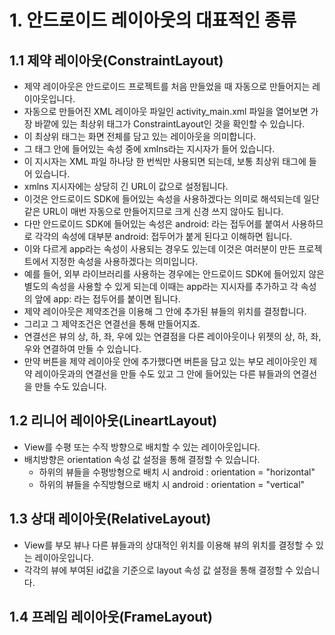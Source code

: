 # 1. 안드로이드 레이아웃의 대표적인 종류


## 1.1 제약 레이아웃(ConstraintLayout)


- 제약 레이아웃은 안드로이드 프로젝트를 처음 만들었을 때 자동으로 만들어지는 레이아웃입니다.
- 자동으로 만들어진 XML 레이아웃 파일인 activity_main.xml 파일을 열어보면 가장 바깥에 있는 최상위 태그가 ConstraintLayout인 것을 확인할 수 있습니다.
- 이 최상위 태그는 화면 전체를 담고 있는 레이아웃을 의미합니다.
- 그 태그 안에 들어있는 속성 중에 xmlns라는 지시자가 들어 있습니다.
- 이 지시자는 XML 파일 하나당 한 번씩만 사용되면 되는데, 보통 최상위 태그에 들어 있습니다.
- xmlns 지시자에는 상당히 긴 URL이 값으로 설정됩니다.
- 이것은 안드로이드 SDK에 들어있는 속성을 사용하겠다는 의미로 해석되는데 일단 같은 URL이 매번 자동으로 만들어지므로 크게 신경 쓰지 않아도 됩니다.
- 다만 안드로이드 SDK에 들어있는 속성은 android: 라는 접두어를 붙여서 사용하므로 각각의 속성에 대부분 android: 접두어가 붙게 된다고 이해하면 됩니다.
- 이와 다르게 app라는 속성이 사용되는 경우도 있는데 이것은 여러분이 만든 프로젝트에서 지정한 속성을 사용하겠다는 의미입니다.
- 예를 들어, 외부 라이브러리를 사용하는 경우에는 안드로이드 SDK에 들어있지 않은 별도의 속성을 사용할 수 있게 되는데 이때는 app라는 지시자를 추가하고 각 속성의 앞에 app: 라는 접두어를 붙이면 됩니다.
- 제약 레이아웃은 제약조건을 이용해 그 안에 추가된 뷰들의 위치를 결정합니다.
- 그리고 그 제약조건은 연결선을 통해 만들어지죠.
- 연결선은 뷰의 상, 하, 좌, 우에 있는 연결점을 다른 레이아웃이나 위젯의 상, 하, 좌, 우와 연결하여 만들 수 있습니다.
- 만약 버튼을 제약 레이아웃 안에 추가했다면 버튼을 담고 있는 부모 레이아웃인 제약 레이아웃과의 연결선을 만들 수도 있고 그 안에 들어있는 다른 뷰들과의 연결선을 만들 수도 있습니다.

## 1.2 리니어 레이아웃(LineartLayout)

- View를 수평 또는 수직 방향으로 배치할 수 있는 레이아웃입니다. 
- 배치방향은 orientation 속성 값 설정을 통해 결정할 수 있습니다.
  - 하위의 뷰들을 수평방형으로 배치 시 android : orientation = "horizontal"
  - 하위의 뷰들을 수직방형으로 배치 시 android : orientation = "vertical"

## 1.3 상대 레이아웃(RelativeLayout)

- View를 부모 뷰나 다른 뷰들과의 상대적인 위치를 이용해 뷰의 위치를 결정할 수 있는 레이아웃입니다.
- 각각의 뷰에 부여된 id값을 기준으로 layout 속성 값 설정을 통해 결정할 수 있습니다.

## 1.4 프레임 레이아웃(FrameLayout)
